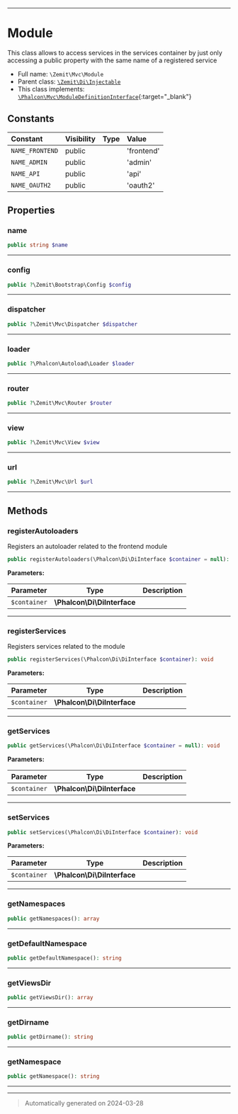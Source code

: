 ***

# Module

This class allows to access services in the services container by just only
accessing a public property with the same name of a registered service



* Full name: `\Zemit\Mvc\Module`
* Parent class: [`\Zemit\Di\Injectable`](../Di/Injectable.md)
* This class implements:
[`\Phalcon\Mvc\ModuleDefinitionInterface`](https://docs.phalcon.io/latest/api/){:target="_blank"}


## Constants

| Constant | Visibility | Type | Value |
|:---------|:-----------|:-----|:------|
|`NAME_FRONTEND`|public| |'frontend'|
|`NAME_ADMIN`|public| |'admin'|
|`NAME_API`|public| |'api'|
|`NAME_OAUTH2`|public| |'oauth2'|

## Properties


### name



```php
public string $name
```






***

### config



```php
public ?\Zemit\Bootstrap\Config $config
```






***

### dispatcher



```php
public ?\Zemit\Mvc\Dispatcher $dispatcher
```






***

### loader



```php
public ?\Phalcon\Autoload\Loader $loader
```






***

### router



```php
public ?\Zemit\Mvc\Router $router
```






***

### view



```php
public ?\Zemit\Mvc\View $view
```






***

### url



```php
public ?\Zemit\Mvc\Url $url
```






***

## Methods


### registerAutoloaders

Registers an autoloader related to the frontend module

```php
public registerAutoloaders(\Phalcon\Di\DiInterface $container = null): void
```








**Parameters:**

| Parameter | Type | Description |
|-----------|------|-------------|
| `$container` | **\Phalcon\Di\DiInterface** |  |





***

### registerServices

Registers services related to the module

```php
public registerServices(\Phalcon\Di\DiInterface $container): void
```








**Parameters:**

| Parameter | Type | Description |
|-----------|------|-------------|
| `$container` | **\Phalcon\Di\DiInterface** |  |





***

### getServices



```php
public getServices(\Phalcon\Di\DiInterface $container = null): void
```








**Parameters:**

| Parameter | Type | Description |
|-----------|------|-------------|
| `$container` | **\Phalcon\Di\DiInterface** |  |





***

### setServices



```php
public setServices(\Phalcon\Di\DiInterface $container): void
```








**Parameters:**

| Parameter | Type | Description |
|-----------|------|-------------|
| `$container` | **\Phalcon\Di\DiInterface** |  |





***

### getNamespaces



```php
public getNamespaces(): array
```












***

### getDefaultNamespace



```php
public getDefaultNamespace(): string
```












***

### getViewsDir



```php
public getViewsDir(): array
```












***

### getDirname



```php
public getDirname(): string
```












***

### getNamespace



```php
public getNamespace(): string
```












***


***
> Automatically generated on 2024-03-28
